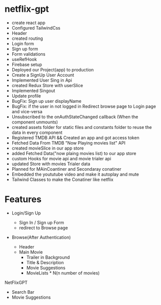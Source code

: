 # netflix-gpt

- create react app
- Configured TailwindCss
- Header
- created routing
- Login form
- Sign up form
- Form validations
- useRefHook
- Firebase setup
- Deployed our Project(app) to production
- Create a SignUp User Account
- Implemented User Sing in Api
- created Redux Store with userSlice
- Implemented Singout
- Update profile
- BugFix: Sign up user displayName
- BugFix: if the user in not logged in Redirect browse page to Login page and vice-versa
- Unsubscribed to the onAuthStateChanged callback (When the component unmounts)
- created assets folder for static files and constants folder to reuse the data in every component
- Registered TMDB API && Created an app and got access token
- Fetched Data From TMDB "Now Playing movies list" API
- created movieSlice in our app store
- added Fetched Data("now plaing movies list) to our app store
- custom Hooks for movie api and movie trialer api
- updated Store with movies Trialer data
- Planned for MAinCoantiner and Secondaray conatiner
- Embedded the yoututube video and make it autoplay and mute
- Tailwind Classes to make the Conatiner like netflix

# Features

- Login/Sign Up

  - Sign In / Sign up Form
  - redirect to Browse page

- Browse(After Authentication)

  - Header
  - Main Movie
    - Trailer in Background
    - Title & Description
    - Movie Suggestions
    - MovieLists \* N(n number of movies)

NetFlixGPT

- Search Bar
- Movie Suggestions
